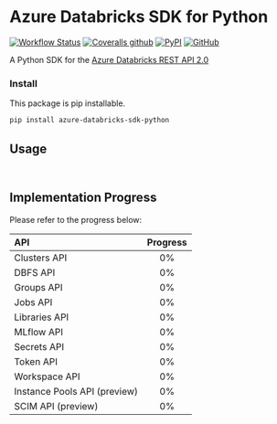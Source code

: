 # Azure Databricks SDK for Python

[![Workflow Status](https://img.shields.io/github/workflow/status/aminekaabachi/azure-databricks-sdk-python/Unit%20Tests/master?style=flat-square)](https://github.com/aminekaabachi/azure-databricks-sdk-python/actions?query=workflow%3A%22Unit+Tests%22)
[![Coveralls github](https://img.shields.io/coveralls/github/aminekaabachi/azure-databricks-sdk-python?style=flat-square)](https://coveralls.io/github/aminekaabachi/azure-databricks-sdk-python?branch=master)
[![PyPI](https://img.shields.io/pypi/v/azure-databricks-sdk-python?style=flat-square)](https://pypi.org/project/azure-databricks-sdk-python/)
[![GitHub](https://img.shields.io/github/license/aminekaabachi/azure-databricks-sdk-python?style=flat-square)](https://github.com/aminekaabachi/azure-databricks-sdk-python/blob/master/LICENSE)


A Python SDK for the [Azure Databricks REST API 2.0](https://docs.azuredatabricks.net/api/latest/index.html)

### Install
This package is pip installable.
```bash
pip install azure-databricks-sdk-python
```

## Usage

```python



```

## Implementation Progress

Please refer to the progress below:

| API  | Progress |
| :--- | :---: | 
| Clusters API | 0% |
| DBFS API  | 0% |
| Groups API  | 0% |
| Jobs API | 0% |
| Libraries API | 0% |
| MLflow API | 0% |
| Secrets API | 0% |
| Token API | 0% |
| Workspace API | 0% |
| Instance Pools API (preview) | 0% |
| SCIM API (preview) | 0% |



